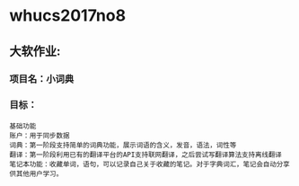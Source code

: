 # whucs2017no8
## 大软作业:
###  项目名：小词典
###  目标：
    基础功能
    账户：用于同步数据
    词典：第一阶段支持简单的词典功能，展示词语的含义，发音，语法，词性等
    翻译：第一阶段利用已有的翻译平台的API支持联网翻译，之后尝试写翻译算法支持离线翻译
    笔记本功能：收藏单词，语句，可以记录自己关于收藏的笔记。对于字典词汇，笔记会自动分享供其他用户学习。
